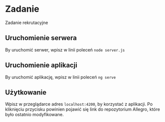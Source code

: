 # Zadanie

Zadanie rekrutacyjne

## Uruchomienie serwera

By uruchomić serwer, wpisz w linii poleceń `node server.js`

## Uruchomienie aplikacji

By uruchomić aplikację, wpisz w linii poleceń `ng serve`

## Użytkowanie

Wpisz w przeglądarce adres `localhost:4200`, by korzystać z aplikacji. Po kliknięciu przycisku powinien pojawić się link do repozytorium Allegro, które było ostatnio modyfikowane.
